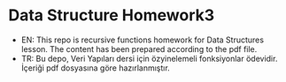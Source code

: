 # Data Structure Homework3

 - EN: This repo is recursive functions homework for Data Structures lesson. The content has been prepared according to the pdf file.
 - TR: Bu depo, Veri Yapıları dersi için özyinelemeli fonksiyonlar ödevidir. İçeriği pdf dosyasına göre hazırlanmıştır.